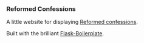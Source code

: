 ### Reformed Confessions

A little website for displaying [Reformed confessions](http://en.wikipedia.org/wiki/Reformed_confessions_of_faith).


Built with the brilliant [Flask-Boilerplate](https://github.com/DamnedFacts/flask-boilerplate).